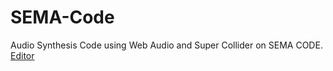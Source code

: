 # SEMA-Code
Audio Synthesis Code using Web Audio and Super Collider on SEMA CODE.
[Editor](https://sema.codes/)
